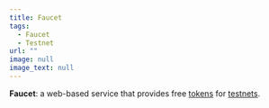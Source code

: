```yaml
---
title: Faucet
tags:
  - Faucet
  - Testnet
url: ""
image: null
image_text: null
---
```


**Faucet**: a web-based service that provides free [tokens](https://www.essentialcardano.io/glossary/token) for [testnets](https://www.essentialcardano.io/glossary/testnet).
